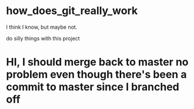 # how_does_git_really_work
I think I know, but maybe not.

do silly things with this project


# HI, I should merge back to master no problem even though there's been a commit to master since I branched off
